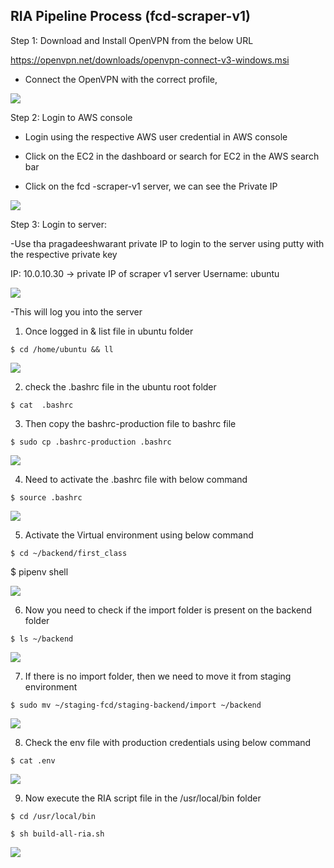 ## RIA Pipeline Process (fcd-scraper-v1)

Step 1: Download and Install OpenVPN from the below URL

https://openvpn.net/downloads/openvpn-connect-v3-windows.msi

-	Connect the OpenVPN with the correct profile,

<img src="https://i.ibb.co/FKHcq5s/scr-1.png">
  
Step 2: Login to AWS console 

-	Login using the respective AWS user credential in AWS console

-	Click on the EC2 in the dashboard or search for EC2 in the AWS search bar

-	Click on the fcd -scraper-v1 server, we can see the Private IP 

<img src="https://i.ibb.co/ZhH2zQs/scr-2.png">
 
Step 3: Login to server:

-Use tha pragadeeshwarant private IP to login to the server using putty with the respective private key

IP: 10.0.10.30   → private IP of scraper v1 server
Username: ubuntu 

<img src="https://i.ibb.co/zR4BJ0s/scr-3.png">

-This will log you into the server

1.	Once logged in & list file in ubuntu folder
```
$ cd /home/ubuntu && ll
```
<img src="https://i.ibb.co/MnHzKBT/scr-4.png">

2.	check the .bashrc file in the ubuntu root folder
```
$ cat  .bashrc
```
3.	Then copy the bashrc-production file to bashrc file
```
$ sudo cp .bashrc-production .bashrc
```
<img src="https://i.ibb.co/SBjWcpg/scr-5.png">

4.	Need to activate the .bashrc file with below command
```
$ source .bashrc
```
<img src="https://i.ibb.co/4P16tkF/scr-6.png">

5.	Activate the Virtual environment using below command 
```
$ cd ~/backend/first_class
```
$ pipenv shell

<img src="https://i.ibb.co/k40h8Hw/scr-9.png">

6.	Now you need to check if the import folder is present on the backend folder 
```
$ ls ~/backend
```
<img src="https://i.ibb.co/vHPqpCy/ria-8.png">

7.	If there is no import folder, then we need to move it from staging environment 
```
$ sudo mv ~/staging-fcd/staging-backend/import ~/backend
```

<img src="https://i.ibb.co/6rJcn54/ria-9.png">

8.	Check the env file with production credentials using below command 
```
$ cat .env
```

<img src="https://i.ibb.co/sFw39Ff/ria-10.png">

9.	Now execute the RIA script file in the /usr/local/bin folder
```
$ cd /usr/local/bin

$ sh build-all-ria.sh
```

<img src="https://i.ibb.co/HNVbyzs/ria-11.png">
